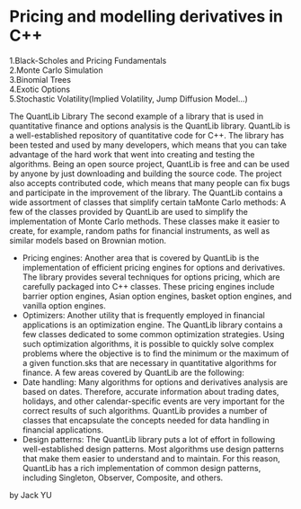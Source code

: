 # Pricing and modelling derivatives in C++
1.Black-Scholes and Pricing Fundamentals<br>
2.Monte Carlo Simulation<br>
3.Binomial Trees<br>
4.Exotic Options<br>
5.Stochastic Volatility(Implied Volatility, Jump Diffusion Model...)


The QuantLib Library
The second example of a library that is used in quantitative finance and options analysis is the QuantLib library. QuantLib is a well-established repository of quantitative code for C++. The library has been tested and used by many developers, which means that you can take advantage of the hard work that went into creating and testing the algorithms.
Being an open source project, QuantLib is free and can be used by anyone by just downloading and building the source code. The project also accepts contributed code, which means that many people can fix bugs and participate in the improvement of the library.
The QuantLib contains a wide assortment of classes that simplify certain taMonte Carlo methods: A few of the classes provided by QuantLib
are used to simplify the implementation of Monte Carlo methods. These classes make it easier to create, for example, random paths for financial instruments, as well as similar models based on Brownian motion.

- Pricing engines: Another area that is covered by QuantLib is
the implementation of efficient pricing engines for options and derivatives. The library provides several techniques for options pricing, which are carefully packaged into C++ classes. These pricing engines include barrier option engines, Asian option engines, basket option engines, and vanilla option engines.
- Optimizers: Another utility that is frequently employed in financial applications is an optimization engine. The QuantLib library contains a few classes dedicated to some common optimization strategies. Using such optimization algorithms, it is possible to quickly solve complex problems where the objective is to find the minimum or the maximum of a given function.sks that are necessary in quantitative algorithms for finance. A few areas covered by QuantLib are the following:
- Date handling: Many algorithms for options and derivatives analysis are based on dates. Therefore, accurate information about trading dates, holidays, and other calendar-specific events are very important for the correct results of such algorithms. QuantLib provides a number of classes that encapsulate the concepts needed for data handling in financial applications.
- Design patterns: The QuantLib library puts a lot of effort in following well-established design patterns. Most algorithms use design patterns that make them easier to understand and to maintain. For this reason, QuantLib has a rich implementation of common design patterns, including Singleton, Observer, Composite, and others.
 
by Jack YU
